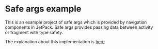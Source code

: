 # Safe args example
This is an example project of safe args which is provided by navigation components in JetPack.
Safe args provides passing data between activity or fragment with type safety.

The explanation about this implementation is [here](https://qiita.com/tktktks10/items/c78fe6f2083611676fbb)
